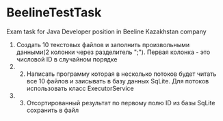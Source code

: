 # BeelineTestTask
Exam task for Java Developer position in Beeline Kazakhstan company

1. Создать 10 текстовых файлов и заполнить произвольными данными(2 колонки через разделитель ";"). Первая колонка - это числовой ID в случайном порядке 
2. 2. Написать программу которая в несколько потоков будет читать все 10 файлов и заисывать в базу данных SqLite. Для потоков использовать класс ExecutorService 
3. 3. Отсортированный результат по первому полю ID из базы SqLite сохранить в файл
